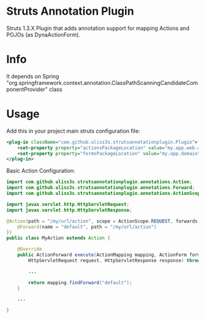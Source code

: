 # Struts Annotation Plugin

Struts 1.3.X Plugin that adds annotation support for mapping Actions and POJOs (as DynaActionForm).

# Info

It depends on Spring "org.springframework.context.annotation.ClassPathScanningCandidateComponentProvider" class

# Usage

Add this in your project main struts configuration file:
```xml
<plug-in className="com.github.uliss3s.strutsannotationplugin.Plugin">
    <set-property property="actionsPackageLocation" value="my.app.web.actions"/>
    <set-property property="formsPackageLocation" value="my.app.domain"/>
</plug-in>
```

Basic Action Configuration:

```java
import com.github.uliss3s.strutsannotationplugin.annotations.Action;
import com.github.uliss3s.strutsannotationplugin.annotations.Forward;
import com.github.uliss3s.strutsannotationplugin.annotations.ActionScope;

import javax.servlet.http.HttpServletRequest;
import javax.servlet.http.HttpServletResponse;

@Action(path = "/my/url/action", scope = ActionScope.REQUEST, forwards = {
	@Forward(name = "default", path = "/my/url/action")
})
public class MyAction extends Action {

    @Override
    public ActionForward execute(ActionMapping mapping, ActionForm form,
        HttpServletRequest request, HttpServletResponse response) throws Exception {

    	...

    	return mapping.findForward("default");
    }

    ...

}
```